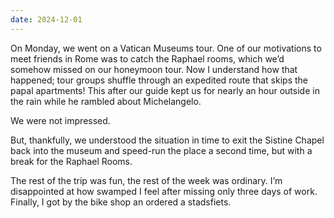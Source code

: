 ```yaml
---
date: 2024-12-01
---
```


On Monday, we went on a Vatican Museums tour. One of our motivations to meet friends in Rome was to catch the Raphael rooms, which we’d somehow missed on our honeymoon tour. Now I understand how that happened; tour groups shuffle through an expedited route that skips the papal apartments! This after our guide kept us for nearly an hour outside in the rain while he rambled about Michelangelo.

We were not impressed.

But, thankfully, we understood the situation in time to exit the Sistine Chapel back into the museum and speed-run the place a second time, but with a break for the Raphael Rooms.

The rest of the trip was fun, the rest of the week was ordinary. I’m disappointed at how swamped I feel after missing only three days of work. Finally, I got by the bike shop an ordered a stadsfiets.
